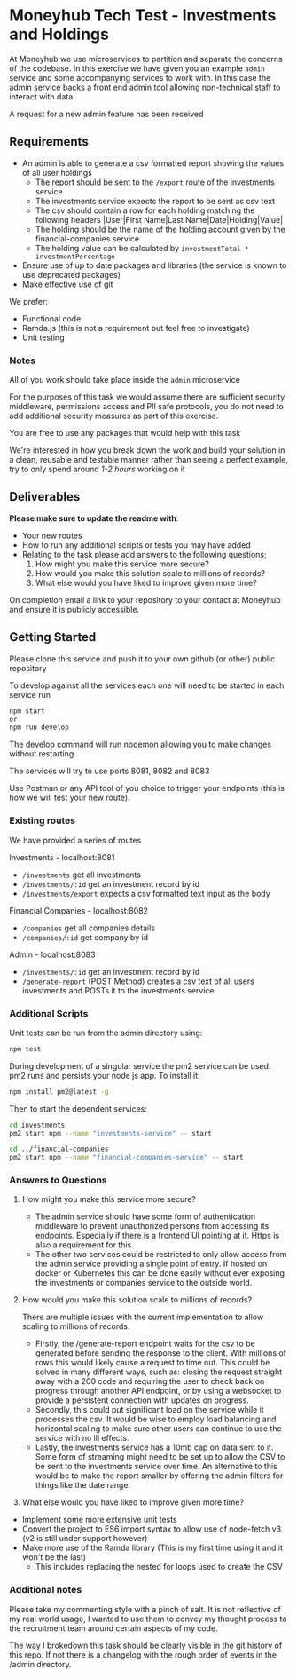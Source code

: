 # Moneyhub Tech Test - Investments and Holdings

At Moneyhub we use microservices to partition and separate the concerns of the codebase. In this exercise we have given you an example `admin` service and some accompanying services to work with. In this case the admin service backs a front end admin tool allowing non-technical staff to interact with data.

A request for a new admin feature has been received

## Requirements

- An admin is able to generate a csv formatted report showing the values of all user holdings
    - The report should be sent to the `/export` route of the investments service
    - The investments service expects the report to be sent as csv text
    - The csv should contain a row for each holding matching the following headers
    |User|First Name|Last Name|Date|Holding|Value|
    - The holding should be the name of the holding account given by the financial-companies service
    - The holding value can be calculated by `investmentTotal * investmentPercentage`
- Ensure use of up to date packages and libraries (the service is known to use deprecated packages)
- Make effective use of git

We prefer:
- Functional code 
- Ramda.js (this is not a requirement but feel free to investigate)
- Unit testing

### Notes
All of you work should take place inside the `admin` microservice

For the purposes of this task we would assume there are sufficient security middleware, permissions access and PII safe protocols, you do not need to add additional security measures as part of this exercise.

You are free to use any packages that would help with this task

We're interested in how you break down the work and build your solution in a clean, reusable and testable manner rather than seeing a perfect example, try to only spend around *1-2 hours* working on it

## Deliverables
**Please make sure to update the readme with**:

- Your new routes
- How to run any additional scripts or tests you may have added
- Relating to the task please add answers to the following questions;
    1. How might you make this service more secure?
    2. How would you make this solution scale to millions of records?
    3. What else would you have liked to improve given more time?
  

On completion email a link to your repository to your contact at Moneyhub and ensure it is publicly accessible.

## Getting Started

Please clone this service and push it to your own github (or other) public repository

To develop against all the services each one will need to be started in each service run

```bash
npm start
or
npm run develop
```

The develop command will run nodemon allowing you to make changes without restarting

The services will try to use ports 8081, 8082 and 8083

Use Postman or any API tool of you choice to trigger your endpoints (this is how we will test your new route).

### Existing routes
We have provided a series of routes 

Investments - localhost:8081
- `/investments` get all investments
- `/investments/:id` get an investment record by id
- `/investments/export` expects a csv formatted text input as the body

Financial Companies - localhost:8082
- `/companies` get all companies details
- `/companies/:id` get company by id

Admin - localhost:8083
- `/investments/:id` get an investment record by id
- `/generate-report` (POST Method) creates a csv text of all users investments and POSTs it to the investments service

### Additional Scripts
Unit tests can be run from the admin directory using:
```bash
npm test
```

During development of a singular service the pm2 service can be used. pm2 runs and persists your node js app.
To install it: 
```bash
npm install pm2@latest -g
```
Then to start the dependent services:
```bash
cd investments 
pm2 start npm --name "investments-service" -- start

cd ../financial-companies
pm2 start npm --name "financial-companies-service" -- start
```

### Answers to Questions 
1. How might you make this service more secure?
    - The admin service should have some form of authentication middleware to prevent unauthorized persons from accessing its endpoints. Especially if there is a frontend UI pointing at it. Https is also a requirement for this
    - The other two services could be restricted to only allow access from the admin service providing a single point of entry. If hosted on docker or Kubernetes this can be done easily without ever exposing the investments or companies service to the outside world.
2. How would you make this solution scale to millions of records?

    There are multiple issues with the current implementation to allow scaling to millions of records. 
    - Firstly, the /generate-report endpoint waits for the csv to be generated before sending the response to the client. With millions of rows this would likely cause a request to time out. This could be solved in many different ways, such as: closing the request straight away with a 200 code and requiring the user to check back on progress through another API endpoint, or by using a websocket to provide a persistent connection with updates on progress.
    - Secondly, this could put significant load on the service while it processes the csv. It would be wise to employ load balancing and horizontal scaling to make sure other users can continue to use the service with no ill effects. 
    - Lastly, the investments service has a 10mb cap on data sent to it. Some form of streaming might need to be set up to allow the CSV to be sent to the investments service over time. An alternative to this would be to make the report smaller by offering the admin filters for things like the date range. 
3. What else would you have liked to improve given more time?
- Implement some more extensive unit tests
- Convert the project to ES6 import syntax to allow use of node-fetch v3 (v2 is still under support however)
- Make more use of the Ramda library (This is my first time using it and it won't be the last)
    - This includes replacing the nested for loops used to create the CSV  

### Additional notes
Please take my commenting style with a pinch of salt. It is not reflective of my real world usage, I wanted to use them to convey my thought process to the recruitment team around certain aspects of my code.

The way I brokedown this task should be clearly visible in the git history of this repo. If not there is a changelog with the rough order of events in the /admin directory.